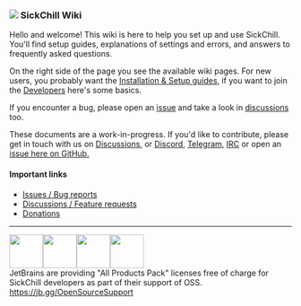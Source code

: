 ### ![](https://avatars1.githubusercontent.com/u/44020801?v=3&s=30) SickChill Wiki

Hello and welcome! This wiki is here to help you set up and use SickChill. You'll find setup guides, explanations of settings and errors, and answers to frequently asked questions.

On the right side of the page you see the available wiki pages. For new users, you probably want the [Installation & Setup guides](Installation-&-Configuration-Guides.md), if you want to join the [Developers](Developers.md) here's some basics.

If you encounter a bug, please open an [issue](https://github.com/SickChill/SickChill/issues) and take a look in [discussions](https://github.com/SickChill/sickchill/discussions) too.

These documents are a work-in-progress. If you'd like to contribute, please get in touch with us on [Discussions](https://github.com/SickChill/SickChill/discussions/7323), or [Discord](https://discord.com/invite/U8WPBdf), [Telegram](https://t.me/sickchill), [IRC](https://kiwiirc.com/client/irc.freenode.net/?theme=basic#sickchill) or open an [issue here on GitHub.](https://github.com/SickChill/SickChill/issues)

#### Important links

- [Issues / Bug reports](https://github.com/SickChill/SickChill/issues)
- [Discussions / Feature requests](https://github.com/SickChill/SickChill/discussions)
- [Donations](Donations.md)

---

<a href="https://jb.gg/OpenSourceSupport"><img src="https://resources.jetbrains.com/storage/products/company/brand/logos/jb_beam.svg" width="60" height="60"><img src="https://resources.jetbrains.com/storage/products/company/brand/logos/jb_square.svg" width="60" height="60"><img src="https://resources.jetbrains.com/storage/products/company/brand/logos/PyCharm_icon.svg" width="60" height="60"><img src="https://resources.jetbrains.com/storage/products/company/brand/logos/IntelliJ_IDEA_icon.svg" width="60" height="60"></a>  
JetBrains are providing "All Products Pack" licenses free of charge for SickChill developers as part of their support of OSS.  
https://jb.gg/OpenSourceSupport
